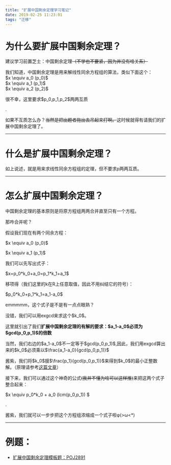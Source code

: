 ```yaml
---
title: "扩展中国剩余定理学习笔记"
date: 2019-02-25 11:23:01
tags: "迁移"
---
```

<h1>为什么要扩展中国剩余定理？</h1>
<p>建议学习前置芝士：中国剩余定理<del>（不学也不要紧，因为并没有啥关系）</del></p>
<p>我们知道，中国剩余定理是用来解线性同余方程组的算法，类似下面这个：<br />
$x \equiv a_0 (p_0)$<br />
$x \equiv a_1 (p_1)$<br />
$x \equiv a_2 (p_2)$</p>
<p>很不幸，这里要求$p_0,p_1,p_2$两两互质</p>
<p>.</p>
<p>如果不互质怎么办？<del>当然是把出题者拖出去吊起来打啊。</del>这时候就得有请我们的扩展中国剩余定理了。</p>
<hr />
<h1>什么是扩展中国剩余定理？</h1>
<p>如上说述，就是用来求线性同余方程组的定理，但不要求p两两互质。</p>
<hr />
<h1>怎么扩展中国剩余定理？</h1>
<p>中国剩余定理的基本原则是将原方程组两两合并直至只有一个方程。</p>
<p>那咋合并呢？</p>
<p>假设我们现在有两个同余方程：</p>
<p>$x \equiv a_0 (p_0)$</p>
<p>$x \equiv a_1 (p_1)$</p>
<p>我们可以先写出式子：</p>
<p>$x=p_0&#42;k_0+a_0=p_1&#42;k_1+a_1$</p>
<p>移项得（我们这里的k在R上任意取值，因此不用纠结它的符号）：</p>
<p>$p_0&#42;k_0+p_1&#42;k_1=a_1-a_0$</p>
<p>emmmmm，这个式子是不是有一点点眼熟？</p>
<p>没错，我们可以用exgcd来求这个$k_0$。</p>
<p>这里就引出了我们<strong>扩展中国剩余定理的有解的要求：$a_1-a_0$必须为$gcd(p_0,p_1)$的倍数</strong></p>
<p>当然，我们右边的$a_1-a_0$不一定等于$gcd(p_0,p_1)$,因此，我们用exgcd算出来的$k_0$必须乘以$\frac{a_1-a_0}{gcd(p_0,p_1)}$</p>
<p>酱紫，我们将$k_0$膜$\frac{p_1}{gcd(p_0,p_1)}$来得到$k_0$的最小正整数解。（原理请参考<a href="https://www.cnblogs.com/GoldenPotato/p/10269979.html" target="_blank"  rel="nofollow" >这篇文章</a>）</p>
<p>接下来，我们可以通过这个神奇的公式<del>(我并不懂为啥可以这样推)</del>来把这两个式子整合起来：</p>
<p>$x \equiv p_0*k_0 + a_0 (lcm(p_0,p_1)) $</p>
<p>.</p>
<p>酱紫，我们就可以一步步把这个方程组浓缩成一个式子啦φ(>ω&lt;*)</p>
<hr />
<h1>例题：</h1>
<ul>
<li><a href="https://www.cnblogs.com/GoldenPotato/p/10270032.html" target="_blank"  rel="nofollow" >扩展中国剩余定理模板题：POJ2891</a></li>
</ul>
